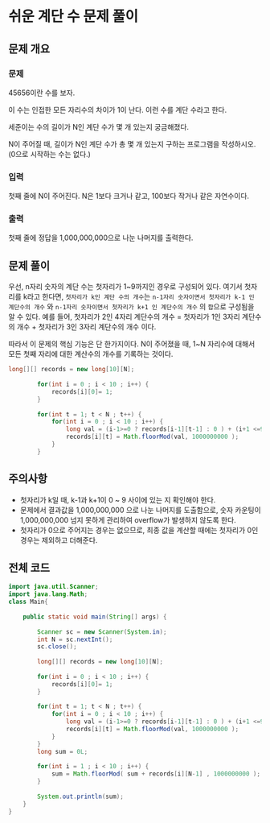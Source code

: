 # 쉬운 계단 수 문제 풀이



## 문제 개요

### 문제

45656이란 수를 보자.

이 수는 인접한 모든 자리수의 차이가 1이 난다. 이런 수를 계단 수라고 한다.

세준이는 수의 길이가 N인 계단 수가 몇 개 있는지 궁금해졌다.

N이 주어질 때, 길이가 N인 계단 수가 총 몇 개 있는지 구하는 프로그램을 작성하시오. (0으로 시작하는 수는 없다.)

### 입력

첫째 줄에 N이 주어진다. N은 1보다 크거나 같고, 100보다 작거나 같은 자연수이다.

### 출력

첫째 줄에 정답을 1,000,000,000으로 나눈 나머지를 출력한다.



## 문제 풀이

 우선, n자리 숫자의 계단 수는 첫자리가 1~9까지인 경우로 구성되어 있다. 여기서 첫자리를 k라고 한다면,  `첫자리가 k인 계단 수의 개수`는 `n-1자리 숫자이면서 첫자리가 k-1 인 계단수의 개수` 와  `n-1자리 숫자이면서 첫자리가 k+1 인 계단수의 개수` 의 `합`으로 구성됨을 알 수 있다.  예를 들어, 첫자리가 2인 4자리 계단수의 개수 = 첫자리가 1인 3자리 계단수의 개수 + 첫자리가 3인 3자리 계단수의 개수 이다.

 따라서 이 문제의 핵심 기능은 단 한가지이다. N이 주어졌을 때, 1~N 자리수에 대해서 모든 첫째 자리에 대한 계산수의 개수를 기록하는 것이다. 

```java
long[][] records = new long[10][N];
		
		for(int i = 0 ; i < 10 ; i++) {
			records[i][0]= 1;
		}
		
		for(int t = 1; t < N ; t++) {
			for(int i = 0 ; i < 10 ; i++) {
				long val = (i-1>=0 ? records[i-1][t-1] : 0 ) + (i+1 <=9 ? records[i+1][t-1] : 0 ) ;
				records[i][t] = Math.floorMod(val, 1000000000 );
			}
		}
```



## 주의사항

- 첫자리가 k일 때, k-1과 k+1이 0 ~ 9 사이에 있는 지 확인해야 한다.
- 문제에서 결과값을 1,000,000,000 으로 나눈 나머지를 도출함으로, 숫자 카운팅이 1,000,000,000 넘지 못하게 관리하여 overflow가 발생하지 않도록 한다.
- 첫자리가 0으로 주어지는 경우는 없으므로, 최종 값을 계산할 때에는 첫자리가 0인 경우는 제외하고 더해준다.



## 전체 코드

```java
import java.util.Scanner;
import java.lang.Math;
class Main{
	
	public static void main(String[] args) {
		
		Scanner sc = new Scanner(System.in);
		int N = sc.nextInt();
		sc.close();
		
		long[][] records = new long[10][N];
		
		for(int i = 0 ; i < 10 ; i++) {
			records[i][0]= 1;
		}
		
		for(int t = 1; t < N ; t++) {
			for(int i = 0 ; i < 10 ; i++) {
				long val = (i-1>=0 ? records[i-1][t-1] : 0 ) + (i+1 <=9 ? records[i+1][t-1] : 0 ) ;
				records[i][t] = Math.floorMod(val, 1000000000 );
			}
		}
		long sum = 0L;
		
		for(int i = 1 ; i < 10 ; i++) {
			sum = Math.floorMod( sum + records[i][N-1] , 1000000000 );
		}
		
		System.out.println(sum);
	}
}
```

